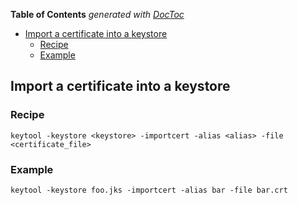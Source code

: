 <!-- START doctoc generated TOC please keep comment here to allow auto update -->
<!-- DON'T EDIT THIS SECTION, INSTEAD RE-RUN doctoc TO UPDATE -->
**Table of Contents**  *generated with [DocToc](https://github.com/thlorenz/doctoc)*

- [Import a certificate into a keystore](#import-a-certificate-into-a-keystore)
  - [Recipe](#recipe)
  - [Example](#example)

<!-- END doctoc generated TOC please keep comment here to allow auto update -->

## Import a certificate into a keystore

### Recipe

    keytool -keystore <keystore> -importcert -alias <alias> -file <certificate_file>

### Example

    keytool -keystore foo.jks -importcert -alias bar -file bar.crt
